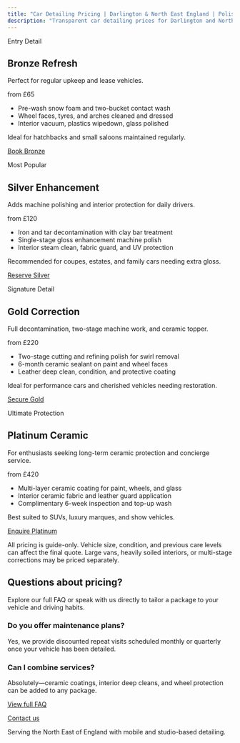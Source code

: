 ```yaml
---
title: "Car Detailing Pricing | Darlington & North East England | Polished & Pristine Mobile"
description: "Transparent car detailing prices for Darlington and North East England including maintenance details, machine polishing, and ceramic coating upgrades."
---
```

Entry Detail

## Bronze Refresh

Perfect for regular upkeep and lease vehicles.

from £65

- Pre-wash snow foam and two-bucket contact wash
- Wheel faces, tyres, and arches cleaned and dressed
- Interior vacuum, plastics wipedown, glass polished

Ideal for hatchbacks and small saloons maintained regularly.

[Book Bronze](/contact.html)

Most Popular

## Silver Enhancement

Adds machine polishing and interior protection for daily drivers.

from £120

- Iron and tar decontamination with clay bar treatment
- Single-stage gloss enhancement machine polish
- Interior steam clean, fabric guard, and UV protection

Recommended for coupes, estates, and family cars needing extra gloss.

[Reserve Silver](/contact.html)

Signature Detail

## Gold Correction

Full decontamination, two-stage machine work, and ceramic topper.

from £220

- Two-stage cutting and refining polish for swirl removal
- 6-month ceramic sealant on paint and wheel faces
- Leather deep clean, condition, and protective coating

Ideal for performance cars and cherished vehicles needing restoration.

[Secure Gold](/contact.html)

Ultimate Protection

## Platinum Ceramic

For enthusiasts seeking long-term ceramic protection and concierge service.

from £420

- Multi-layer ceramic coating for paint, wheels, and glass
- Interior ceramic fabric and leather guard application
- Complimentary 6-week inspection and top-up wash

Best suited to SUVs, luxury marques, and show vehicles.

[Enquire Platinum](/contact.html)

All pricing is guide-only. Vehicle size, condition, and previous care levels can affect the final quote. Large vans, heavily soiled interiors, or multi-stage corrections may be priced separately.

## Questions about pricing?

Explore our full FAQ or speak with us directly to tailor a package to your vehicle and driving habits.

### Do you offer maintenance plans?

Yes, we provide discounted repeat visits scheduled monthly or quarterly once your vehicle has been detailed.

### Can I combine services?

Absolutely—ceramic coatings, interior deep cleans, and wheel protection can be added to any package.

[View full FAQ](/services.html#frequently-asked-questions)

[Contact us](/contact.html)

Serving the North East of England with mobile and studio-based detailing.
